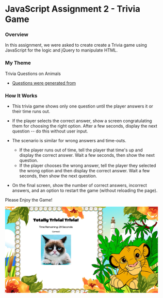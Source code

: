 # JavaScript Assignment 2 - Trivia Game

### Overview

In this assignment, we were asked to create create a Trivia game using JavaScript for the logic and jQuery to manipulate HTML. 

### My Theme

Trivia Questions on Animals
* [Questions were generated from](https://opentdb.com/api_config.php)

### How It Works

* This trivia game shows only one question until the player answers it or their time runs out.

* If the player selects the correct answer, show a screen congratulating them for choosing the right option. After a few seconds, display the next question -- do this without user input.

* The scenario is similar for wrong answers and time-outs.

  * If the player runs out of time, tell the player that time's up and display the correct answer. Wait a few seconds, then show the next question.
  * If the player chooses the wrong answer, tell the player they selected the wrong option and then display the correct answer. Wait a few seconds, then show the next question.

* On the final screen, show the number of correct answers, incorrect answers, and an option to restart the game (without reloading the page).

Please Enjoy the Game!

![Game Page](/assets/images/Trivia_Game.JPG)